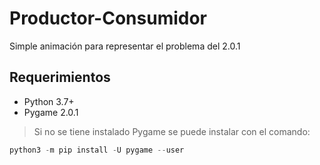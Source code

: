 # Productor-Consumidor
Simple animación para representar el problema del 2.0.1
## Requerimientos
* Python 3.7+
* Pygame 2.0.1
> Si no se tiene instalado Pygame se puede instalar con el comando:
```python
python3 -m pip install -U pygame --user
